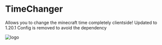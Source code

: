 # TimeChanger
Allows you to change the minecraft time completely clientside! Updated to 1.20.1
Config is removed to avoid the dependency
  
<img src="https://raw.githubusercontent.com/TeamMidnightDust/TimeChanger/main/src/main/resources/assets/timechanger/icon.png" alt="logo" title="" />
